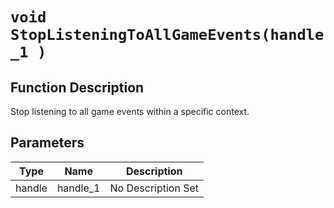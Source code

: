 # `void StopListeningToAllGameEvents(handle_1 )`
## Function Description
Stop listening to all game events within a specific context.
## Parameters
Type|Name|Description
--|--|--
handle|handle_1|No Description Set
